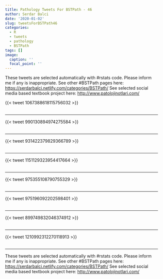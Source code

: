 ```yaml
---
title: Pathology Tweets For BSTPath - 46
author: Serdar Balci
date: '2020-01-02'
slug: tweetsForBSTPath46
categories:
  - R
  - tweets
  - pathology
  - BSTPath
tags: []
image:
  caption: ''
  focal_point: ''
---
```



These tweets are selected automatically with #rstats code. Please inform me if any is inappropriate.
See other #BSTPath pages here: https://serdarbalci.netlify.com/categories/BSTPath/ 
See selected social media based textbook project here: http://www.patolojinotlari.com/

{{< tweet 1067388618115756032 >}}
<br>
<br>
<hr>
{{< tweet 990130894974275584 >}}
<br>
<br>
<hr>
{{< tweet 931422379829366789 >}}
<br>
<br>
<hr>
{{< tweet 1151129323954417664 >}}
<br>
<br>
<hr>
{{< tweet 975355108790755329 >}}
<br>
<br>
<hr>
{{< tweet 975196092202598401 >}}
<br>
<br>
<hr>
{{< tweet 899749832046374912 >}}
<br>
<br>
<hr>
{{< tweet 1210992312270118913 >}}
<br>
<br>
<hr>


These tweets are selected automatically with #rstats code. Please inform me if any is inappropriate.
See other #BSTPath pages here: https://serdarbalci.netlify.com/categories/BSTPath/ 
See selected social media based textbook project here: http://www.patolojinotlari.com/
